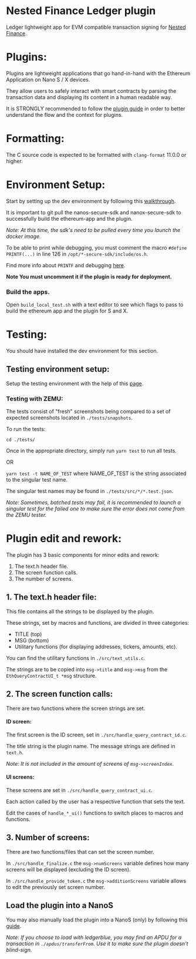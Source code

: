 # Nested Finance Ledger plugin

Ledger lightweight app for EVM compatible transaction signing for [Nested Finance](https://nested.fi/).

# Plugins:

Plugins are lightweight applications that go hand-in-hand with the Ethereum Application on Nano S / X devices.

They allow users to safely interact with smart contracts by parsing the transaction data and displaying its content in a human readable way.

It is STRONGLY recommended to follow the [plugin guide](https://developers.ledger.com/docs/dapp/nano-plugin/overview/) in order to better understand the flow and the context for plugins.

# Formatting:

The C source code is expected to be formatted with `clang-format` 11.0.0 or higher.

# Environment Setup:

Start by setting up the dev environment by following this [walkthrough](
https://developers.ledger.com/docs/dapp/nano-plugin/environment-setup/).


It is important to git pull the nanos-secure-sdk and nanox-secure-sdk to successfully build the ethereum-app and the plugin.

*Note: At this time, the sdk's need to be pulled every time you launch the docker image.*

To be able to print while debugging, you must comment the macro 
`#define PRINTF(...)` in line 126 in `/opt/*-secure-sdk/include/os.h`.

Find more info about `PRINTF` and debugging [here](https://developers.ledger.com/docs/nano-app/debug/).

**Note You must uncomment it if the plugin is ready for deployment.**

### Build the apps.

Open `build_local_test.sh` with a text editor to see which flags to pass to build the ethereum app and the plugin for S and X.

# Testing:

You should have installed the dev environment for this section.

## Testing environment setup:

Setup the testing environment with the help of this [page](https://developers.ledger.com/docs/dapp/nano-plugin/testing/).

### Testing with ZEMU:

The tests consist of "fresh" screenshots being compared to a set of expected screenshots located in `./tests/snapshots`.

To run the tests:

`cd ./tests/`

Once in the appropriate directory, simply run `yarn test` to run all tests.

OR

`yarn test -t NAME_OF_TEST` where NAME_OF_TEST is the string associated to the singular test name.

The singular test names may be found in `./tests/src/*/*.test.json`.

*Note: Sometimes, batched tests may fail, it is recommended to launch a singular test for the failed one to make sure the error does not come from the ZEMU tester.*


# Plugin edit and rework:

The plugin has 3 basic components for minor edits and rework:
1. The text.h header file.
2. The screen function calls.
3. The number of screens.

## 1. The text.h header file:

This file contains all the strings to be displayed by the plugin.

These strings, set by macros and functions, are divided in three categories:
* TITLE (top)
* MSG (bottom)
* Utilitary functions (for displaying addresses, tickers, amounts, etc).

You can find the utilitary functions in `./src/text_utils.c`.

The strings are to be copied into `msg->title` and `msg->msg` from the `EthQueryContractUI_t *msg` structure.

## 2. The screen function calls:

There are two functions where the screen strings are set.

#### ID screen:
The first screen is the ID screen, set in `./src/handle_query_contract_id.c`.

The title string is the plugin name.
The message strings are defined in `text.h`.

*Note: It is not included in the amount of screens of `msg->screenIndex`.*

#### UI screens:
These screens are set in `./src/handle_query_contract_ui.c`. 

Each action called by the user has a respective function that sets the text.

Edit the cases of `handle_*_ui()` functions to switch places to macros and functions.

## 3. Number of screens:
There are two functions/files that can set the screen number.

In `./src/handle_finalize.c` the `msg->numScreens` variable defines how many screens will be displayed (excluding the ID screen).

In `./src/handle_provide_token.c` the `msg->additionScreens` variable allows to edit the previously set screen number.

## Load the plugin into a NanoS

You may also manually load the plugin into a NanoS (only) by following this [guide](https://developers.ledger.com/docs/nano-app/load/).

*Note: If you choose to load with ledgerblue, you may find an APDU for a transaction in `./apdus/transferFrom`. Use it to make sure the plugin doesn't blind-sign.*
